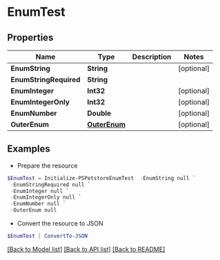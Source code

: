 # EnumTest
## Properties

Name | Type | Description | Notes
------------ | ------------- | ------------- | -------------
**EnumString** | **String** |  | [optional] 
**EnumStringRequired** | **String** |  | 
**EnumInteger** | **Int32** |  | [optional] 
**EnumIntegerOnly** | **Int32** |  | [optional] 
**EnumNumber** | **Double** |  | [optional] 
**OuterEnum** | [**OuterEnum**](OuterEnum.md) |  | [optional] 

## Examples

- Prepare the resource
```powershell
$EnumTest = Initialize-PSPetstoreEnumTest  -EnumString null `
 -EnumStringRequired null `
 -EnumInteger null `
 -EnumIntegerOnly null `
 -EnumNumber null `
 -OuterEnum null
```

- Convert the resource to JSON
```powershell
$EnumTest | ConvertTo-JSON
```

[[Back to Model list]](../README.md#documentation-for-models) [[Back to API list]](../README.md#documentation-for-api-endpoints) [[Back to README]](../README.md)

